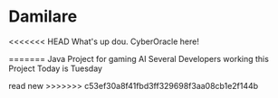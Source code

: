 # Damilare
<<<<<<< HEAD
What's up dou. CyberOracle here!


=======
Java Project for gaming AI
Several Developers working this Project
Today is Tuesday

<html> read new</html>
>>>>>>> c53ef30a8f41fbd3ff329698f3aa08cb1e2f144b
